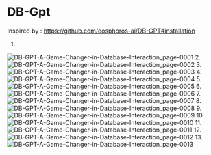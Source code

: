 # DB-Gpt

Inspired by : https://github.com/eosphoros-ai/DB-GPT#installation

1.
![DB-GPT-A-Game-Changer-in-Database-Interaction_page-0001](https://github.com/Rakib-data-scientist/DB-Gpt/assets/137823730/e05f4950-bdd1-48fb-8381-5ff8312c260b)
2.
![DB-GPT-A-Game-Changer-in-Database-Interaction_page-0002](https://github.com/Rakib-data-scientist/DB-Gpt/assets/137823730/28066c54-b422-447f-86cd-5d1103425e4f)
3.
![DB-GPT-A-Game-Changer-in-Database-Interaction_page-0003](https://github.com/Rakib-data-scientist/DB-Gpt/assets/137823730/ddaa0fc3-cc27-4a79-9dc1-1da6285bc81d)
4.
![DB-GPT-A-Game-Changer-in-Database-Interaction_page-0004](https://github.com/Rakib-data-scientist/DB-Gpt/assets/137823730/697e765c-a0d0-457e-8048-8ed5e63d7f7a)
5.
![DB-GPT-A-Game-Changer-in-Database-Interaction_page-0005](https://github.com/Rakib-data-scientist/DB-Gpt/assets/137823730/e7682da2-dbb8-46c0-8171-9f77c6169414)
6.
![DB-GPT-A-Game-Changer-in-Database-Interaction_page-0006](https://github.com/Rakib-data-scientist/DB-Gpt/assets/137823730/46c415f3-95e5-49d9-8a0a-1655f0d6ea0a)
7.
![DB-GPT-A-Game-Changer-in-Database-Interaction_page-0007](https://github.com/Rakib-data-scientist/DB-Gpt/assets/137823730/b363ae1f-0d97-43a9-8274-ed788a3a92ee)
8.
![DB-GPT-A-Game-Changer-in-Database-Interaction_page-0008](https://github.com/Rakib-data-scientist/DB-Gpt/assets/137823730/eecfe2c5-713b-44d2-bbd7-c5fe009be937)
9.
![DB-GPT-A-Game-Changer-in-Database-Interaction_page-0009](https://github.com/Rakib-data-scientist/DB-Gpt/assets/137823730/6f732f7c-5bb8-4101-8790-7143f74c3a63)
10.
![DB-GPT-A-Game-Changer-in-Database-Interaction_page-0010](https://github.com/Rakib-data-scientist/DB-Gpt/assets/137823730/a4cb89ad-03cf-4717-9851-7a8ebf92cf06)
11.
![DB-GPT-A-Game-Changer-in-Database-Interaction_page-0011](https://github.com/Rakib-data-scientist/DB-Gpt/assets/137823730/cef72628-9b71-4c01-934b-0e43ac51b485)
12.
![DB-GPT-A-Game-Changer-in-Database-Interaction_page-0012](https://github.com/Rakib-data-scientist/DB-Gpt/assets/137823730/328946c4-3313-4372-a1fb-add63250594e)
13.
![DB-GPT-A-Game-Changer-in-Database-Interaction_page-0013](https://github.com/Rakib-data-scientist/DB-Gpt/assets/137823730/90661b4d-c160-485f-9e82-9463e93fe680)
